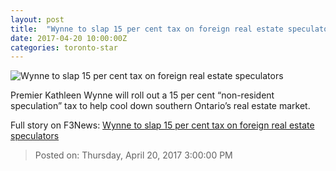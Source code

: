 ```yaml
---
layout: post
title:  "Wynne to slap 15 per cent tax on foreign real estate speculators"
date: 2017-04-20 10:00:00Z
categories: toronto-star
---
```


![Wynne to slap 15 per cent tax on foreign real estate speculators](https://www.thestar.com/content/dam/thestar/news/2017/04/20/wynne-promises-measures-to-cool-toronto-area-housing-market/5404608651001-videoStillImage.jpg)

Premier Kathleen Wynne will roll out a 15 per cent “non-resident speculation” tax to help cool down southern Ontario’s real estate market.


Full story on F3News: [Wynne to slap 15 per cent tax on foreign real estate speculators](http://www.f3nws.com/n/dPYnKB)

> Posted on: Thursday, April 20, 2017 3:00:00 PM
